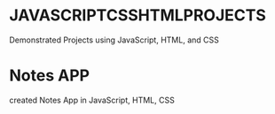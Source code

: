 # JAVASCRIPTCSSHTMLPROJECTS
Demonstrated Projects using JavaScript, HTML, and CSS

# Notes APP
created Notes App in JavaScript, HTML, CSS
